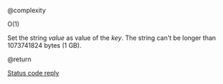 @complexity

O(1)


Set the string _value_ as value of the _key_.
The string can't be longer than 1073741824 bytes (1 GB).

@return

[Status code reply][1]



[1]: /p/redis/wiki/ReplyTypes